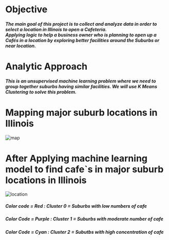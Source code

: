 # Objective
##### The main goal of this project is to collect and analyze data in order to select a location in Illinois to open a Cafeteria.<br> Applying logic to help a business owner who is planning to open up a Cafés in a location by exploring better facilities around the Suburbs or near location.
# Analytic Approach
##### This is an unsupervised machine learning problem where we need to group together suburbs having similar facilities. We will use *K Means Clustering* to solve this problem.
# Mapping major suburb locations in Illinois
![map](https://user-images.githubusercontent.com/17993648/128781571-1650337f-b982-46b9-9509-2f955e06e115.jpg)
# After Applying machine learning model to find cafe`s in major suburb locations in Illinois
![location](https://user-images.githubusercontent.com/17993648/141843307-0db9a195-f5fc-47e1-ae33-dbb67fa84047.jpg)

##### Color code = Red : Cluster 0 = Suburbs with low numbers of cafe
##### Color Code = Purple : Cluster 1 = Suburbs with moderate number of cafe
##### Color Code = Cyan : Cluster 2 = Subutbs with high concentration of cafe


